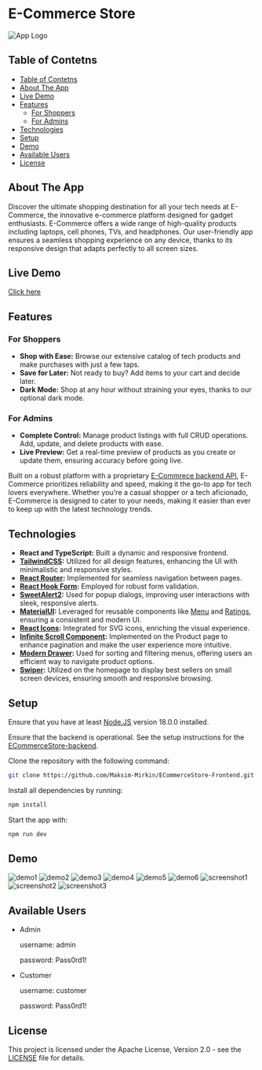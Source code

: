# E-Commerce Store

![App Logo](public/assets/logo.png)

## Table of Contetns

- [Table of Contetns](#table-of-contetns)
- [About The App](#about-the-app)
- [Live Demo](#live-demo)
- [Features](#features)
  - [For Shoppers](#for-shoppers)
  - [For Admins](#for-admins)
- [Technologies](#technologies)
- [Setup](#setup)
- [Demo](#demo)
- [Available Users](#available-users)
- [License](#license)

## About The App

Discover the ultimate shopping destination for all your tech needs at E-Commerce, the innovative e-commerce platform designed for gadget enthusiasts. E-Commerce offers a wide range of high-quality products including laptops, cell phones, TVs, and headphones. Our user-friendly app ensures a seamless shopping experience on any device, thanks to its responsive design that adapts perfectly to all screen sizes.

## Live Demo

[Click here](https://maksim-mirkin.github.io/ECommerceStore-Frontend/)

## Features

### For Shoppers

- **Shop with Ease:** Browse our extensive catalog of tech products and make purchases with just a few taps.
- **Save for Later:** Not ready to buy? Add items to your cart and decide later.
- **Dark Mode:** Shop at any hour without straining your eyes, thanks to our optional dark mode.

### For Admins

- **Complete Control:** Manage product listings with full CRUD operations. Add, update, and delete products with ease.
- **Live Preview:** Get a real-time preview of products as you create or update them, ensuring accuracy before going live.

Built on a robust platform with a proprietary [E-Commrece backend API](https://github.com/Maksim-Mirkin/ECommerceStore-backend), E-Commerce prioritizes reliability and speed, making it the go-to app for tech lovers everywhere. Whether you're a casual shopper or a tech aficionado, E-Commerce is designed to cater to your needs, making it easier than ever to keep up with the latest technology trends.

## Technologies

- **React and TypeScript:** Built a dynamic and responsive frontend.
- **[TailwindCSS](https://tailwindcss.com/):** Utilized for all design features, enhancing the UI with minimalistic and responsive styles.
- **[React Router](https://reactrouter.com/en/main):** Implemented for seamless navigation between pages.
- **[React Hook Form](https://www.react-hook-form.com/):** Employed for robust form validation.
- **[SweetAlert2](https://sweetalert2.github.io/):** Used for popup dialogs, improving user interactions with sleek, responsive alerts.
- **[MaterialUI](https://mui.com/):** Leveraged for reusable components like [Menu](https://mui.com/material-ui/react-menu/) and [Ratings](https://mui.com/material-ui/react-rating/), ensuring a consistent and modern UI.
- **[React Icons](https://react-icons.github.io/react-icons/):** Integrated for SVG icons, enriching the visual experience.
- **[Infinite Scroll Component](https://github.com/ankeetmaini/react-infinite-scroll-component):** Implemented on the Product page to enhance pagination and make the user experience more intuitive.
- **[Modern Drawer](https://github.com/Farzin-Firoozi/react-modern-drawer):** Used for sorting and filtering menus, offering users an efficient way to navigate product options.
- **[Swiper](https://swiperjs.com/):** Utilized on the homepage to display best sellers on small screen devices, ensuring smooth and responsive browsing.

## Setup

Ensure that you have at least [Node.JS](https://nodejs.org/en) version 18.0.0 installed.

Ensure that the backend is operational. See the setup instructions for the [ECommerceStore-backend](https://github.com/Maksim-Mirkin/ECommerceStore-backend).

Clone the repository with the following command:

```bash
git clone https://github.com/Maksim-Mirkin/ECommerceStore-Frontend.git
```

Install all dependencies by running:

```bash
npm install
```

Start the app with:

```bash
npm run dev
```

## Demo

![demo1](/demo/demo1.gif)
![demo2](/demo/demo2.gif)
![demo3](/demo/demo3.gif)
![demo4](/demo/demo4.gif)
![demo5](/demo/demo5.gif)
![demo6](/demo/demo6.gif)
![screenshot1](/demo/screenshot1.png)
![screenshot2](/demo/screenshot2.png)
![screenshot3](/demo/screenshot3.png)

## Available Users

- Admin

  username: admin

  password: Pass0rd1!

- Customer

  username: customer

  password: Pass0rd1!

## License

This project is licensed under the Apache License, Version 2.0 - see the [LICENSE](LICENSE) file for details.
